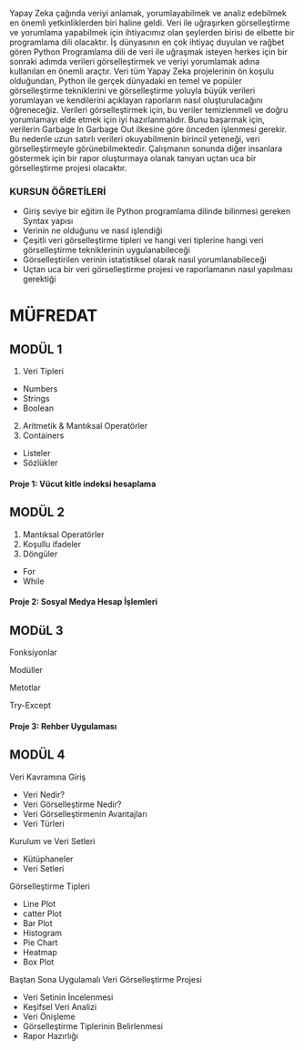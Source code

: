   Yapay Zeka çağında veriyi anlamak, yorumlayabilmek ve analiz edebilmek en önemli yetkinliklerden biri haline geldi. Veri ile uğraşırken görselleştirme ve yorumlama yapabilmek için ihtiyacımız olan şeylerden birisi de elbette bir programlama dili olacaktır. İş dünyasının en çok ihtiyaç duyulan ve rağbet gören Python Programlama dili de veri ile uğraşmak isteyen herkes için bir sonraki adımda verileri görselleştirmek ve veriyi yorumlamak adına kullanılan en önemli araçtır.
  Veri tüm Yapay Zeka projelerinin ön koşulu olduğundan, Python ile gerçek dünyadaki en temel ve popüler görselleştirme tekniklerini ve görselleştirme yoluyla büyük verileri yorumlayan ve kendilerini açıklayan raporların nasıl oluşturulacağını öğreneceğiz.
  Verileri görselleştirmek için, bu veriler temizlenmeli ve doğru yorumlamayı elde etmek için iyi hazırlanmalıdır. Bunu başarmak için, verilerin Garbage In Garbage Out ilkesine göre önceden işlenmesi gerekir. Bu nedenle uzun satırlı verileri okuyabilmenin birincil yeteneği, veri görselleştirmeyle görünebilmektedir.
  Çalışmanın sonunda diğer insanlara göstermek için bir rapor oluşturmaya olanak tanıyan uçtan uca bir görselleştirme projesi olacaktır.

### KURSUN ÖĞRETİLERİ 
- Giriş seviye bir eğitim ile Python programlama dilinde bilinmesi gereken Syntax yapısı
- Verinin ne olduğunu ve nasıl işlendiği
- Çeşitli veri görselleştirme tipleri ve hangi veri tiplerine hangi veri görselleştirme tekniklerinin uygulanabileceği
- Görselleştirilen verinin istatistiksel olarak nasıl yorumlanabileceği
- Uçtan uca bir veri görselleştirme projesi ve raporlamanın nasıl yapılması gerektiği

# MÜFREDAT

## MODÜL  1

1. Veri Tipleri
- Numbers
- Strings
- Boolean
2. Aritmetik & Mantıksal Operatörler
3. Containers
- Listeler
- Sözlükler

#### Proje 1: Vücut kitle indeksi hesaplama

## MODÜL  2

1. Mantıksal Operatörler
2. Koşullu ifadeler
3. Döngüler
- For
- While

#### Proje 2: Sosyal Medya Hesap İşlemleri

## MODüL 3
Fonksiyonlar

Modüller

Metotlar

Try-Except

#### Proje 3: Rehber Uygulaması

## MODÜL 4
Veri Kavramına Giriş
- Veri Nedir?
- Veri Görselleştirme Nedir?
- Veri Görselleştirmenin Avantajları
- Veri Türleri

Kurulum ve Veri Setleri
- Kütüphaneler
- Veri Setleri

Görselleştirme Tipleri
- Line Plot
- catter Plot
- Bar Plot
- Histogram
- Pie Chart
- Heatmap
- Box Plot

Baştan Sona Uygulamalı Veri Görselleştirme Projesi
- Veri Setinin İncelenmesi
- Keşifsel Veri Analizi
- Veri Önişleme
- Görselleştirme Tiplerinin Belirlenmesi
- Rapor Hazırlığı
